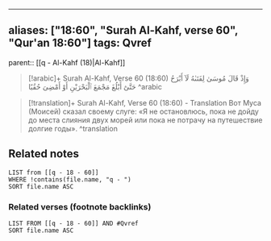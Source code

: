 
---
aliases: ["18:60", "Surah Al-Kahf, verse 60", "Qur'an 18:60"]
tags: Qvref
---

parent:: [[q - Al-Kahf (18)|Al-Kahf]]

> [!arabic]+ Surah Al-Kahf, Verse 60 (18:60)
> <span class="quran-arabic">وَإِذْ قَالَ مُوسَىٰ لِفَتَىٰهُ لَآ أَبْرَحُ حَتَّىٰٓ أَبْلُغَ مَجْمَعَ ٱلْبَحْرَيْنِ أَوْ أَمْضِىَ حُقُبًا</span>
^arabic

> [!translation]+ Surah Al-Kahf, Verse 60 (18:60) - Translation
> Вот Муса (Моисей) сказал своему слуге: «Я не остановлюсь, пока не дойду до места слияния двух морей или пока не потрачу на путешествие долгие годы».
^translation



## Related notes
```dataview
LIST from [[q - 18 - 60]]
WHERE !contains(file.name, "q - ")
SORT file.name ASC
```

### Related verses (footnote backlinks)
```dataview
LIST FROM [[q - 18 - 60]] AND #Qvref
SORT file.name ASC
```

